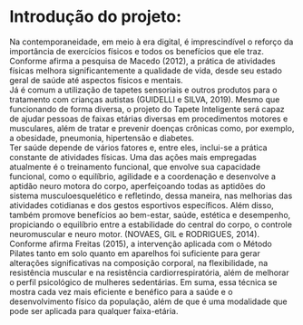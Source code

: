 # Introdução do projeto:

Na contemporaneidade, em meio à era digital, é imprescindível o reforço da importância de exercícios físicos e todos os benefícios que ele traz. Conforme afirma a pesquisa de Macedo (2012), a prática de atividades físicas melhora significantemente a qualidade de vida, desde seu estado geral de saúde até aspectos físicos e mentais.  
Já é comum a utilização de tapetes sensoriais e outros produtos para o tratamento com crianças autistas (GUIDELLI e SILVA, 2019). Mesmo que funcionando de forma diversa, o projeto do Tapete Inteligente será capaz de ajudar pessoas de faixas etárias diversas em procedimentos motores e musculares, além de tratar e prevenir doenças crônicas como, por exemplo, a obesidade, pneumonia, hipertensão e diabetes.  
Ter saúde depende de vários fatores e, entre eles, inclui-se a prática constante de atividades físicas. Uma das ações mais empregadas atualmente é o treinamento funcional, que envolve sua capacidade funcional, como o equilíbrio, agilidade e a coordenação e desenvolve a aptidão neuro motora do corpo, aperfeiçoando todas as aptidões do sistema musculoesquelético e refletindo, dessa maneira, nas melhorias das atividades cotidianas e dos gestos esportivos específicos. Além disso, também promove benefícios ao bem-estar, saúde, estética e desempenho, propiciando o equilíbrio entre a estabilidade do central do corpo, o controle neuromuscular e neuro motor. (NOVAES, GIL e RODRIGUES, 2014).  
Conforme afirma Freitas (2015), a intervenção aplicada com o Método Pilates tanto em solo quanto em aparelhos foi suficiente para gerar alterações significativas na composição corporal, na flexibilidade, na resistência muscular e na resistência cardiorrespiratória, além de melhorar o perfil psicológico de mulheres sedentárias.
Em suma, essa técnica se mostra cada vez mais eficiente e benéfico para a saúde e o desenvolvimento físico da população, além de que é uma modalidade que pode ser aplicada para qualquer faixa-etária.  
